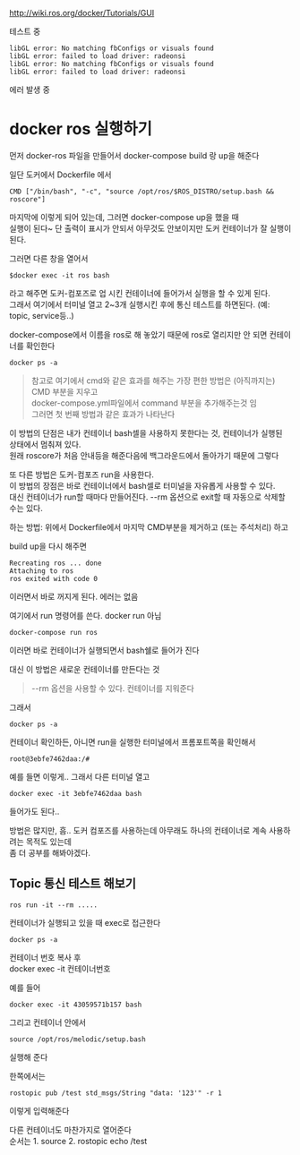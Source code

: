 http://wiki.ros.org/docker/Tutorials/GUI  

테스트 중 

```
libGL error: No matching fbConfigs or visuals found
libGL error: failed to load driver: radeonsi
libGL error: No matching fbConfigs or visuals found
libGL error: failed to load driver: radeonsi
```
에러 발생 중


# docker ros 실행하기

먼저 docker-ros 파일을 만들어서 docker-compose build 랑 up을 해준다

일단 도커에서 Dockerfile 에서   
```
CMD ["/bin/bash", "-c", "source /opt/ros/$ROS_DISTRO/setup.bash && roscore"]
```

마지막에 이렇게 되어 있는데, 그러면 docker-compose up을 했을 때   
실행이 된다~ 단 출력이 표시가 안되서 아무것도 안보이지만 도커 컨테이너가 잘 실행이 된다. 

그러면 다른 창을 열어서 

```
$docker exec -it ros bash
```
라고 해주면 도커-컴포즈로 업 시킨 컨테이너에 들어가서 실행을 할 수 있게 된다.   
그래서 여기에서 터미널 열고 2~3개 실행시킨 후에 통신 테스트를 하면된다. (예: topic, service등..)

docker-compose에서 이름을 ros로 해 놓았기 때문에 ros로 열리지만 안 되면 컨테이너를 확인한다
```
docker ps -a
```

> 참고로 여기에서 cmd와 같은 효과를 해주는 가장 편한 방법은 (아직까지는) CMD 부분을 지우고  
docker-compose.yml파일에서 command 부분을 추가해주는것 임   
그러면 첫 번째 방법과 같은 효과가 나타난다

이 방법의 단점은 내가 컨테이너 bash셀을 사용하지 못한다는 것, 컨테이너가 실행된 상태에서 멈춰져 있다.  
원래 roscore가 처음 안내등을 해준다음에 백그라운드에서 돌아가기 때문에 그렇다



또 다른 방법은 도커-컴포즈 run을 사용한다.  
이 방법의 장점은 바로 컨테이너에서 bash셀로 터미널을 자유롭게 사용할 수 있다.   
대신 컨테이너가 run할 때마다 만들어진다. --rm 옵션으로 exit할 때 자동으로 삭제할 수는 있다.

하는 방법: 위에서 Dockerfile에서 마지막 CMD부분을 제거하고 (또는 주석처리) 하고 

build up을 다시 해주면

```
Recreating ros ... done
Attaching to ros
ros exited with code 0
```
이러면서 바로 꺼지게 된다. 에러는 없음  

여기에서 run 명령어를 쓴다. docker run 아님
```
docker-compose run ros
```
이러면 바로 컨테이너가 실행되면서 bash쉘로 들어가 진다

대신 이 방법은 새로운 컨테이너를 만든다는 것   

> --rm 옵션을 사용할 수 있다. 컨테이너를 지워준다

그래서 
```
docker ps -a
```
컨테이너 확인하든, 아니면 run을 실행한 터미널에서 프롬포트쪽을 확인해서   
```
root@3ebfe7462daa:/# 
```
예를 들면 이렇게.. 그래서 다른 터미널 열고
```
docker exec -it 3ebfe7462daa bash
```
들어가도 된다.. 

방법은 많지만, 흠.. 도커 컴포즈를 사용하는데 아무래도 하나의 컨테이너로 계속 사용하려는 목적도 있는데   
좀 더 공부를 해봐야겠다.






## Topic 통신 테스트 해보기

```
ros run -it --rm .....
```

컨테이너가 실행되고 있을 때 exec로 접근한다  
```
docker ps -a
```

컨테이너 번호 복사 후   
docker exec -it 컨테이너번호

예를 들어 
```
docker exec -it 43059571b157 bash
```

그리고 컨테이너 안에서 
```
source /opt/ros/melodic/setup.bash
```
실행해 준다

한쪽에서는 
```
rostopic pub /test std_msgs/String "data: '123'" -r 1
```
이렇게 입력해준다



다른 컨테이너도 마찬가지로 열어준다   
순서는 1. source 2.  rostopic echo /test


